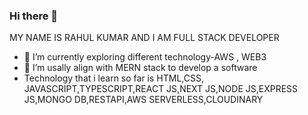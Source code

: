 ### Hi there 👋

MY NAME IS RAHUL KUMAR AND I AM FULL STACK DEVELOPER 

- 🔭 I’m currently exploring different technology-AWS , WEB3
- 🌱 I’m usally align with MERN stack to develop a software
- Technology that i learn so far is HTML,CSS, JAVASCRIPT,TYPESCRIPT,REACT JS,NEXT JS,NODE JS,EXPRESS JS,MONGO DB,RESTAPI,AWS SERVERLESS,CLOUDINARY

